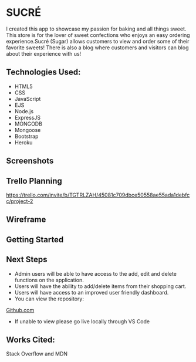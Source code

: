 # SUCRÉ
I created this app to showcase my passion for baking and all things sweet. This  store is for the lover of sweet confections who enjoys an easy ordering experience.Sucré (Sugar) allows customers to view and order some of their favorite sweets!  There is also a blog where customers and visitors can blog about their experience with us!

## Technologies Used:
* HTML5
* CSS
* JavaScript
* EJS
* Node.js
* ExpressJS
* MONGODB
* Mongoose
* Bootstrap
* Heroku

## Screenshots




## Trello Planning
https://trello.com/invite/b/TGTRLZAH/45081c709dbce50558ae55ada1debfcc/project-2

## Wireframe



## Getting Started


## Next Steps
* Admin users will be able to have access to the add, edit and delete functions on the application.
* Users will have the ability to add/delete items from their shopping cart.
* Users will have access to an improved user friendly dashboard.
* You can view the repository:

[Github.com]()
* If unable to view please go live locally through VS Code

## Works Cited:
Stack Overflow and MDN
